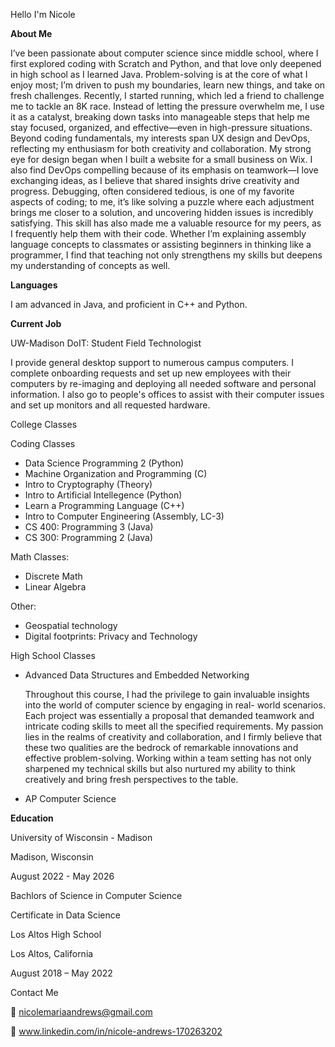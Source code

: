 Hello I'm Nicole 

**About Me**

I’ve been passionate about computer science since middle school, where I first explored coding with Scratch and Python, and that love only deepened in high school as I learned Java. Problem-solving is at the core of what I enjoy most; I’m driven to push my boundaries, learn new things, and take on fresh challenges. Recently, I started running, which led a friend to challenge me to tackle an 8K race. Instead of letting the pressure overwhelm me, I use it as a catalyst, breaking down tasks into manageable steps that help me stay focused, organized, and effective—even in high-pressure situations.
Beyond coding fundamentals, my interests span UX design and DevOps, reflecting my enthusiasm for both creativity and collaboration. My strong eye for design began when I built a website for a small business on Wix. I also find DevOps compelling because of its emphasis on teamwork—I love exchanging ideas, as I believe that shared insights drive creativity and progress. Debugging, often considered tedious, is one of my favorite aspects of coding; to me, it’s like solving a puzzle where each adjustment brings me closer to a solution, and uncovering hidden issues is incredibly satisfying. This skill has also made me a valuable resource for my peers, as I frequently help them with their code. Whether I’m explaining assembly language concepts to classmates or assisting beginners in thinking like a programmer, I find that teaching not only strengthens my skills but deepens my understanding of concepts as well.



**Languages**

I am advanced in Java, and proficient in C++ and Python. 

**Current Job**

UW-Madison DoIT: 
Student Field Technologist

I provide general desktop support to numerous campus computers. I complete onboarding requests and set up new employees with their computers by re-imaging and deploying all needed software and personal information. I also go to people's offices to assist with their computer issues and set up monitors and all requested hardware.


College Classes 

Coding Classes
- Data Science Programming 2 (Python)
- Machine Organization and Programming (C) 
- Intro to Cryptography (Theory)
- Intro to Artificial Intellegence (Python)
- Learn a Programming Language (C++)
- Intro to Computer Engineering (Assembly, LC-3)
- CS 400: Programming 3 (Java)
- CS 300: Programming 2 (Java) 

Math Classes:
- Discrete Math
- Linear Algebra

Other:
- Geospatial technology
- Digital footprints: Privacy and Technology

High School Classes 

- Advanced Data Structures and Embedded Networking

   Throughout this course, I had the privilege to gain invaluable insights into the world of computer science by engaging in real- world scenarios. Each project was essentially a proposal that demanded teamwork and intricate coding skills to meet all the specified requirements. My passion lies in the realms of creativity and collaboration, and I firmly believe that these two qualities are the bedrock of remarkable innovations and effective problem-solving. Working within a team setting has not only sharpened my technical skills but also nurtured my ability to think creatively and bring fresh perspectives to the table.
  
- AP Computer Science 


**Education**

University of Wisconsin - Madison 

Madison, Wisconsin 

August 2022 - May 2026

Bachlors of Science in Computer Science 

Certificate in Data Science 



Los Altos High School 

Los Altos, California 

August 2018 – May 2022

Contact Me

📧 nicolemariaandrews@gmail.com 

🔗 www.linkedin.com/in/nicole-andrews-170263202


